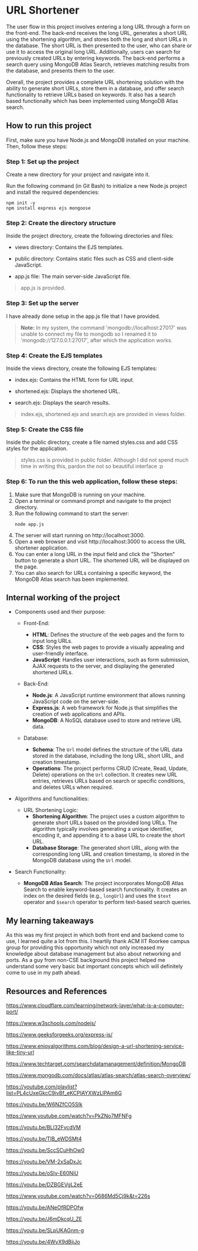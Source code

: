 # URL Shortener
The user flow in this project involves entering a long URL through a form on the front-end. The back-end receives the long URL, generates a short URL 
using the shortening algorithm, and stores both the long and short URLs in the database. The short URL is then presented to the user, who can share or 
use it to access the original long URL. Additionally, users can search for previously created URLs by entering keywords. The back-end performs a search 
query using MongoDB Atlas Search, retrieves matching results from the database, and presents them to the user.

Overall, the project provides a complete URL shortening solution with the ability to generate short URLs, store them in a database, and offer search 
functionality to retrieve URLs based on keywords. It also has a search based functionalty which has been implemented using MongoDB Atlas search.

## How to run this project
First, make sure you have Node.js and MongoDB installed on your machine. Then, follow these steps:

### Step 1: Set up the project

Create a new directory for your project and navigate into it.

Run the following command (in Git Bash) to initialize a new Node.js project and install the required dependencies:
```
npm init -y
npm install express ejs mongoose
```

### Step 2: Create the directory structure

Inside the project directory, create the following directories and files:

- views directory: Contains the EJS templates.

- public directory: Contains static files such as CSS and client-side JavaScript.

- app.js file: The main server-side JavaScript file.

> app.js is provided.

### Step 3: Set up the server

I have already done setup in the app.js file that I have provided.

> **Note:** In my system, the command 'mongodb://localhost:27017' was unable to connect my file to mongodb so I renamed it to 'mongodb://127.0.0.1:27017', 
after which the application works.

### Step 4: Create the EJS templates

Inside the views directory, create the following EJS templates:

- index.ejs: Contains the HTML form for URL input.

- shortened.ejs: Displays the shortened URL.

- search.ejs: Displays the search results.

> index.ejs, shortened.ejs and search.ejs are provided in views folder.

### Step 5: Create the CSS file

Inside the public directory, create a file named styles.css and add CSS styles for the application.

> styles.css is provided in public folder. Although I did not spend much time in writing this, pardon the not so beautiful interface :p

### Step 6: To run the this web application, follow these steps:
1. Make sure that MongoDB is running on your machine.
2. Open a terminal or command prompt and navigate to the project directory.
3. Run the following command to start the server:
   ```
   node app.js
   ```
4. The server will start running on http://localhost:3000.
5. Open a web browser and visit http://localhost:3000 to access the URL shortener application.
6. You can enter a long URL in the input field and click the "Shorten" button to generate a short URL. The shortened URL will be displayed on the page.
7. You can also search for URLs containing a specific keyword, the MongoDB Atlas search has been implemented.

## Internal working of the project
- Components used and their purpose:

   - Front-End:
      - **HTML**: Defines the structure of the web pages and the form to input long URLs.
      - **CSS**: Styles the web pages to provide a visually appealing and user-friendly interface.
      - **JavaScript**: Handles user interactions, such as form submission, AJAX requests to the server, and displaying the generated shortened URLs.

   - Back-End:
      - **Node.js**: A JavaScript runtime environment that allows running JavaScript code on the server-side.
      - **Express.js**: A web framework for Node.js that simplifies the creation of web applications and APIs.
      - **MongoDB**: A NoSQL database used to store and retrieve URL data.

   - Database:
      - **Schema**: The `Url` model defines the structure of the URL data stored in the database, including the long URL, short URL, and creation timestamp.
      - **Operations**: The project performs CRUD (Create, Read, Update, Delete) operations on the `Url` collection. It creates new URL entries, retrieves URLs 
        based on search or specific conditions, and deletes URLs when required.

- Algorithms and functionalities:

   - URL Shortening Logic:
      - **Shortening Algorithm**: The project uses a custom algorithm to generate short URLs based on the provided long URLs. The algorithm typically involves 
        generating a unique identifier, encoding it, and appending it to a base URL to create the short URL.
      - **Database Storage**: The generated short URL, along with the corresponding long URL and creation timestamp, is stored in the MongoDB database using the 
        `Url` model.

- Search Functionality:
   - **MongoDB Atlas Search**: The project incorporates MongoDB Atlas Search to enable keyword-based search functionality. It creates an index on the desired 
     fields (e.g., `longUrl`) and uses the `$text` operator and `$search` operator to perform text-based search queries.

## My learning takeaways
As this was my first project in which both front end and backend come to use, I learned quite a lot from this. I heartily thank ACM IIT Roorkee campus group for 
providing this opportunity which not only increased my knowledge about database management but also about networking and ports. As a guy from non-CSE 
background this project helped me understand some very basic but important concepts which will definitely come to use in my path ahead. 

## Resources and References
https://www.cloudflare.com/learning/network-layer/what-is-a-computer-port/

https://www.w3schools.com/nodejs/

https://www.geeksforgeeks.org/express-js/

https://www.enjoyalgorithms.com/blog/design-a-url-shortening-service-like-tiny-url

https://www.techtarget.com/searchdatamanagement/definition/MongoDB

https://www.mongodb.com/docs/atlas/atlas-search/atlas-search-overview/

https://youtube.com/playlist?list=PL4cUxeGkcC9ivBf_eKCPIAYXWzLlPAm6G

https://youtu.be/W6NZfCO5SIk

https://www.youtube.com/watch?v=PkZNo7MFNFg

https://youtu.be/BLl32FvcdVM

https://youtu.be/TlB_eWDSMt4

https://youtu.be/SccSCuHhOw0

https://youtu.be/VM-2xSaDxJc

https://youtu.be/oSIv-E60NiU

https://youtu.be/DZBGEVgL2eE

https://www.youtube.com/watch?v=0686Md5Cj9k&t=226s

https://youtu.be/ANeOfRDPOfw

https://youtu.be/J6mDkcqU_ZE

https://youtu.be/SLpUKAGnm-g

https://youtu.be/4WvX9dBjiJo
